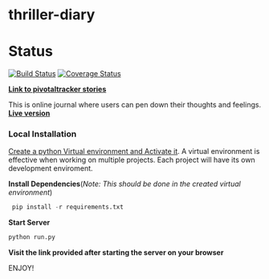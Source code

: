 # thriller-diary

# Status
[![Build Status](https://travis-ci.org/james-chege/thriller-diary-front-end.svg?branch=ch-tests)](https://travis-ci.org/james-chege/thriller-diary-front-end)
[![Coverage Status](https://coveralls.io/repos/github/james-chege/thriller-diary-front-end/badge.svg?branch=ch-tests)](https://coveralls.io/github/james-chege/thriller-diary-front-end?branch=ch-tests)

[__Link to pivotaltracker stories__](https://www.pivotaltracker.com/n/projects/2183778)

This is online journal where users can pen down their thoughts and feelings. __[Live version](https://thriller-diary.herokuapp.com)__


### Local Installation
[Create a python Virtual environment and Activate it](https://virtualenv.pypa.io/en/stable/). A virtual environment is effective when working on multiple projects. Each project will have its own development enviroment.

__Install Dependencies__(_Note: This should be done in the created virtual environment_)
```py
 pip install -r requirements.txt
```

__Start Server__
```py
python run.py
```
__Visit the link provided after starting the server on your browser__

ENJOY!